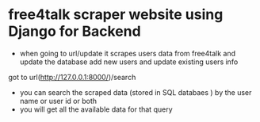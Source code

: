 # free4talk scraper website using Django for Backend 
- when going to url/update it scrapes users data from free4talk and update the database add new users and    update existing users info

got to url(http://127.0.0.1:8000/)/search 
- you can search the scraped data (stored in SQL databaes ) by the user name or user id or both 
- you will get all the available data for that query 

